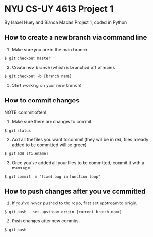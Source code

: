 # NYU CS-UY 4613 Project 1

By Isabel Huey and Bianca Macias
Project 1, coded in Python

## How to create a new branch via command line

1. Make sure you are in the main branch.
 ```
 $ git checkout master
 ```
2. Create new branch (which is branched off of main).
```
$ git checkout -b [branch name]
```
3. Start working on your new branch!

## How to commit changes

NOTE: commit often!

1. Make sure there are changes to commit.
```
$ git status
```
2. Add all the files you want to commit (they will be in red, files already
   added to be committed will be green)
```
$ git add [filename]
```
3. Once you've added all your files to be committed, commit it with a message.
```
$ git commit -m "fixed bug in function loop"
```

## How to push changes after you've committed

1. If you've never pushed to the repo, first set upstream to origin.
```
$ git push --set-upstream origin [current branch name]
```

2. Push changes after new commits.
```
$ git push
```
